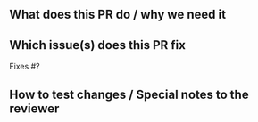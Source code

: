 ## What does this PR do / why we need it

## Which issue(s) does this PR fix

Fixes #?

## How to test changes / Special notes to the reviewer
